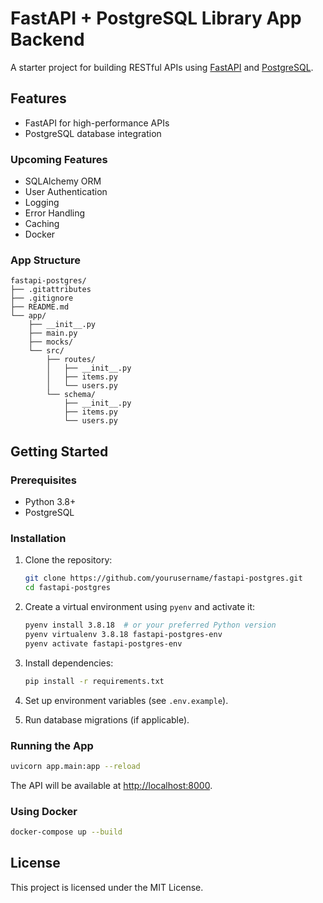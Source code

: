 # FastAPI + PostgreSQL Library App Backend

A starter project for building RESTful APIs using [FastAPI](https://fastapi.tiangolo.com/) and [PostgreSQL](https://www.postgresql.org/).

## Features

- FastAPI for high-performance APIs
- PostgreSQL database integration

### Upcoming Features

- SQLAlchemy ORM
- User Authentication
- Logging
- Error Handling
- Caching
- Docker

### App Structure

```
fastapi-postgres/
├── .gitattributes
├── .gitignore
├── README.md
└── app/
    ├── __init__.py
    ├── main.py
    ├── mocks/
    └── src/
        ├── routes/
        │   ├── __init__.py
        │   ├── items.py
        │   └── users.py
        └── schema/
            ├── __init__.py
            ├── items.py
            └── users.py
```

## Getting Started

### Prerequisites

- Python 3.8+
- PostgreSQL

### Installation

1. Clone the repository:

   ```bash
   git clone https://github.com/yourusername/fastapi-postgres.git
   cd fastapi-postgres
   ```

2. Create a virtual environment using `pyenv` and activate it:

   ```bash
   pyenv install 3.8.18  # or your preferred Python version
   pyenv virtualenv 3.8.18 fastapi-postgres-env
   pyenv activate fastapi-postgres-env
   ```

3. Install dependencies:

   ```bash
   pip install -r requirements.txt
   ```

4. Set up environment variables (see `.env.example`).

5. Run database migrations (if applicable).

### Running the App

```bash
uvicorn app.main:app --reload
```

The API will be available at [http://localhost:8000](http://localhost:8000).

### Using Docker

```bash
docker-compose up --build
```

## License

This project is licensed under the MIT License.
